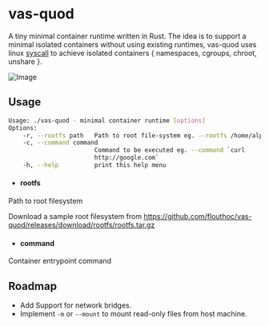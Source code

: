 # vas-quod 


 A tiny minimal container runtime written in Rust.
 The idea is to support a minimal isolated containers without using existing runtimes, vas-quod uses linux [syscall](https://en.wikipedia.org/wiki/System_call) to achieve isolated containers { namespaces, cgroups, chroot, unshare }.
 
 ![Image](../main/assets/vas-quod.png?raw=true) 

## Usage


```bash 
Usage: ./vas-quod - minimal container runtime [options]
Options:
    -r, --rootfs path   Path to root file-system eg. --rootfs /home/alpinefs
    -c, --command command
                        Command to be executed eg. --command `curl
                        http://google.com`
    -h, --help          print this help menu
```

* #### rootfs
Path to root filesystem

Download a sample root filesystem from https://github.com/flouthoc/vas-quod/releases/download/rootfs/rootfs.tar.gz

* #### command
Container entrypoint command

## Roadmap
* Add Support for network bridges.
* Implement `-m` or `--mount` to mount read-only files from host machine.


